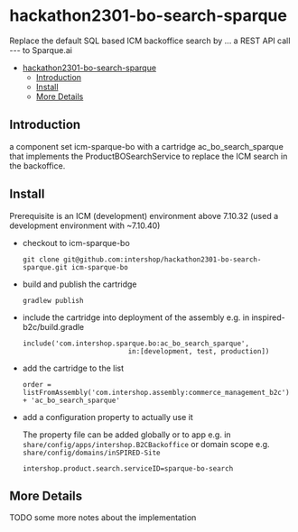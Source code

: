 # hackathon2301-bo-search-sparque
Replace the default SQL based ICM backoffice search by ... a REST API call --- to Sparque.ai
- [hackathon2301-bo-search-sparque](#hackathon2301-bo-search-sparque)
  - [Introduction](#introduction)
  - [Install](#install)
  - [More Details](#more-details)

## Introduction

a component set icm-sparque-bo with a cartridge ac_bo_search_sparque that implements the ProductBOSearchService to replace the ICM search in the backoffice.

## Install

Prerequisite is an ICM (development) environment above 7.10.32 (used a development environment with ~7.10.40)

- checkout to icm-sparque-bo 
  ```
  git clone git@github.com:intershop/hackathon2301-bo-search-sparque.git icm-sparque-bo
  ```
- build and publish the cartridge
  ```
  gradlew publish
  ```
- include the cartridge into deployment of the assembly e.g. in inspired-b2c/build.gradle
  ```
  include('com.intershop.sparque.bo:ac_bo_search_sparque',
                            in:[development, test, production])
  ```
- add the cartridge to the list
  ```
  order = listFromAssembly('com.intershop.assembly:commerce_management_b2c') + 'ac_bo_search_sparque'
  ```
- add a configuration property to actually use it
  
  The property file can be added globally or to app e.g. in `share/config/apps/intershop.B2CBackoffice` or domain scope e.g. `share/config/domains/inSPIRED-Site`
  ```
  intershop.product.search.serviceID=sparque-bo-search
  ```

## More Details

TODO some more notes about the implementation



